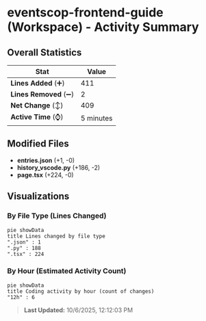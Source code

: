 # eventscop-frontend-guide (Workspace) - Activity Summary 

## Overall Statistics

| Stat                   | Value                                                             |
| ---------------------- | ----------------------------------------------------------------- |
| **Lines Added** (➕)   | 411                                          |
| **Lines Removed** (➖) | 2                                        |
| **Net Change** (↕)    | 409                |
| **Active Time** (⌚)   | 5 minutes |


## Modified Files
- **entries.json** (+1, -0)
- **history_vscode.py** (+186, -2)
- **page.tsx** (+224, -0)

## Visualizations

### By File Type (Lines Changed)

```mermaid
pie showData
title Lines changed by file type
".json" : 1
".py" : 188
".tsx" : 224
```

### By Hour (Estimated Activity Count)

```mermaid
pie showData
title Coding activity by hour (count of changes)
"12h" : 6
```


> **Last Updated:** 10/6/2025, 12:12:03 PM
